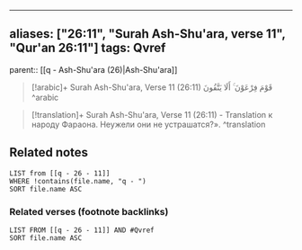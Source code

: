 
---
aliases: ["26:11", "Surah Ash-Shu'ara, verse 11", "Qur'an 26:11"]
tags: Qvref
---

parent:: [[q - Ash-Shu'ara (26)|Ash-Shu'ara]]

> [!arabic]+ Surah Ash-Shu'ara, Verse 11 (26:11)
> <span class="quran-arabic">قَوْمَ فِرْعَوْنَ ۚ أَلَا يَتَّقُونَ</span>
^arabic

> [!translation]+ Surah Ash-Shu'ara, Verse 11 (26:11) - Translation
> к народу Фараона. Неужели они не устрашатся?».
^translation



## Related notes
```dataview
LIST from [[q - 26 - 11]]
WHERE !contains(file.name, "q - ")
SORT file.name ASC
```

### Related verses (footnote backlinks)
```dataview
LIST FROM [[q - 26 - 11]] AND #Qvref
SORT file.name ASC
```

